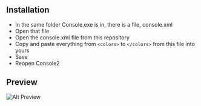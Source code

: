 Installation
------------

- In the same folder Console.exe is in, there is a file, console.xml
- Open that file
- Open the console.xml file from this repository
- Copy and paste everything from `<colors>` to `</colors>` from this file into yours
- Save
- Reopen Console2

Preview
-------
![Alt Preview](http://www.typeof.co/public/console2.png)


